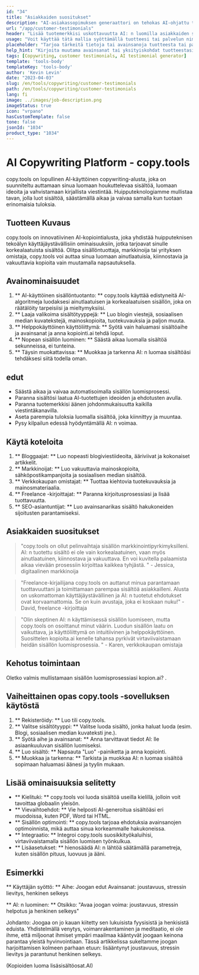 ```yaml
---
id: "34"
title: "Asiakkaiden suositukset"
description: "AI-asiakassopimuksen generaattori on tehokas AI-ohjattu työkalu, joka auttaa luomaan realistisia ja kiinnostavia asiakkaiden suosituksia tuotteillesi tai palveluillesi.  Säästä aikaa ja vaivaa luomalla aitoja kuulostavia suosituksia, jotka korostavat tarjouksesi etuja ja arvoa."
url: "/app/customer-testimonials"
header: "Lisää tuotemerkkisi uskottavuutta AI: n luomilla asiakkaiden suosituksilla."
usage: "Voit käyttää tätä mallia syöttämällä tuotteesi tai palvelun nimi, avainsanat tai avainominaisuudet, samoin kuin kaikki asiakasnimet tai sijainnit, jotka haluat sisällyttää.  Tämä työkalu tuottaa sitten vakuuttavan ja kiinnostavan asiakkaan suosituksen panoksesi perusteella."
placeholder: "Tarjoa tärkeitä tietoja tai avainsanoja tuotteesta tai palvelusta, esim.  Tuotteen nimi, kuten 'joogamatto', avainominaisuudet, kuten 'ei liuku', 'ympäristöystävällinen' tai asiakasnimet ja sijainnit (valinnainen)."
help_hint: "Kirjoita muutama avainsanat tai yksityiskohdat tuotteestasi tai palvelustasi, ja luomme houkuttelevan asiakkaan suosituksen panoksesi perusteella.  Valinnaisesti voit myös tarjota asiakkaiden nimiä ja sijainteja."
tags: [Copywriting, customer testimonials, AI testimonial generator]
template: 'tools-body'
templateKey: 'tools-body'
author: 'Kevin Levin'
date: "2023-04-03"
slug: /en/tools/copywriting/customer-testimonials
path: /en/tools/copywriting/customer-testimonials
lang: fi
image: ../images/job-description.png
imageStatus: true
icon: "vrpano"
hasCustomTemplate: false
tone: false
jsonId: "1034"
product_type: "1034"
---
```

# AI Copywriting Platform - copy.tools

copy.tools on lopullinen AI-käyttöinen copywriting-alusta, joka on suunniteltu auttamaan sinua luomaan houkuttelevaa sisältöä, luomaan ideoita ja vahvistamaan kirjallista viestintää.  Huipputeknologiamme mullistaa tavan, jolla luot sisältöä, säästämällä aikaa ja vaivaa samalla kun tuotaan erinomaisia ​​tuloksia.

## Tuotteen Kuvaus

copy.tools on innovatiivinen AI-kopiointialusta, joka yhdistää huipputeknisen tekoälyn käyttäjäystävällisiin ominaisuuksiin, jotka tarjoavat sinulle korkealaatuista sisältöä.  Olitpa sisällöntuottaja, markkinoija tai yrityksen omistaja, copy.tools voi auttaa sinua luomaan ainutlaatuisia, kiinnostavia ja vakuuttavia kopioita vain muutamalla napsautuksella.

## Avainominaisuudet

1. ** AI-käyttöinen sisällöntuotanto: ** copy.tools käyttää edistyneitä AI-algoritmeja luodaksesi ainutlaatuisen ja korkealaatuisen sisällön, joka on räätälöity tarpeisiisi ja mieltymyksiisi.
 2. ** Laaja valikoima sisältötyyppejä: ** Luo blogin viestejä, sosiaalisen median kuvatekstejä, mainoskopioita, tuotekuvauksia ja paljon muuta.
 3. ** Helppokäyttöinen käyttöliittymä: ** Syötä vain haluamasi sisältöaihe ja avainsanat ja anna kopiointi.ai tehdä loput.
 4. ** Nopean sisällön luominen: ** Säästä aikaa luomalla sisältöä sekunneissa, ei tunteina.
 5. ** Täysin muokattavissa: ** Muokkaa ja tarkenna AI: n luomaa sisältöäsi tehdäksesi siitä todella oman.

## edut

- Säästä aikaa ja vaivaa automatisoimalla sisällön luomisprosessi.
 - Paranna sisältösi laatua AI-tuotettujen ideoiden ja ehdotusten avulla.
 - Paranna tuotemerkkisi äänen johdonmukaisuutta kaikilla viestintäkanavilla.
 - Aseta parempia tuloksia luomalla sisältöä, joka kiinnittyy ja muuntaa.
 - Pysy kilpailun edessä hyödyntämällä AI: n voimaa.

## Käytä koteloita

1. ** Bloggaajat: ** Luo nopeasti blogiviestiideoita, ääriviivat ja kokonaiset artikkelit.
 2. ** Markkinoijat: ** Luo vakuuttavia mainoskopioita, sähköpostikampanjoita ja sosiaalisen median sisältöä.
 3. ** Verkkokaupan omistajat: ** Tuottaa kiehtovia tuotekuvauksia ja mainosmateriaalia.
 4. ** Freelance -kirjoittajat: ** Paranna kirjoitusprosessiasi ja lisää tuottavuutta.
 5. ** SEO-asiantuntijat: ** Luo avainsanarikas sisältö hakukoneiden sijoitusten parantamiseksi.

## Asiakkaiden suositukset

> "copy.tools on ollut pelinvaihtaja sisällön markkinointipyrkimyksilleni. AI: n tuotettu sisältö ei ole vain korkealaatuinen, vaan myös ainutlaatuinen, kiinnostava ja vakuuttava. En voi kuvitella palaamista aikaa vievään prosessiin  kirjoittaa kaikkea tyhjästä. "  - Jessica, digitaalinen markkinoija

> "Freelance-kirjailijana copy.tools on auttanut minua parantamaan tuottavuuttani ja toimittamaan parempaa sisältöä asiakkailleni. Alusta on uskomattoman käyttäjäystävällinen ja AI: n tuotetut ehdotukset ovat korvaamattomia. Se on kuin avustaja, joka ei koskaan nuku!"  - David, freelance -kirjoittaja

> "Olin skeptinen AI: n käyttämisessä sisällön luomiseen, mutta copy.tools on osoittanut minut väärin. Luodun sisällön laatu on vaikuttava, ja käyttöliittymä on intuitiivinen ja helppokäyttöinen. Suosittelen kopioita.ai kenelle tahansa  pyrkivät virtaviivaistamaan heidän sisällön luomisprosessia. "  - Karen, verkkokaupan omistaja

## Kehotus toimintaan

Oletko valmis mullistamaan sisällön luomisprosessiasi kopion.ai?  .

## Vaiheittainen opas copy.tools -sovelluksen käytöstä

1. ** Rekisteröidy: ** Luo tili copy.tools.
 2. ** Valitse sisältötyyppi: ** Valitse luoda sisältö, jonka haluat luoda (esim. Blogi, sosiaalisen median kuvateksti jne.).
 3. ** Syötä aihe ja avainsanat: ** Anna tarvittavat tiedot AI: lle asiaankuuluvan sisällön luomiseksi.
 4. ** Luo sisältö: ** Napsauta "Luo" -painiketta ja anna kopiointi.
 5. ** Muokkaa ja tarkenna: ** Tarkista ja muokkaa AI: n luomaa sisältöä sopimaan haluamasi äänesi ja tyylin mukaan.

## Lisää ominaisuuksia selitetty

- ** Kielituki: ** copy.tools voi luoda sisältöä useilla kielillä, jolloin voit tavoittaa globaalin yleisön.
 - ** Vievaihtoehdot: ** Vie helposti AI-generoitua sisältöäsi eri muodoissa, kuten PDF, Word tai HTML.
 - ** Sisällön optimointi: ** copy.tools tarjoaa ehdotuksia avainsanojen optimoinnista, mikä auttaa sinua korkeammalle hakukoneissa.
 - ** Integraatio: ** Integroi copy.tools suosikkityökaluihisi, virtaviivaistamalla sisällön luomisen työnkulkua.
 - ** Lisäasetukset: ** hienosäädä AI: n lähtöä säätämällä parametreja, kuten sisällön pituus, luovuus ja ääni.

## Esimerkki

** Käyttäjän syöttö: **
 Aihe: Joogan edut
 Avainsanat: joustavuus, stressin lievitys, henkinen selkeys

** AI: n luominen: **
 Otsikko: "Avaa joogan voima: joustavuus, stressin helpotus ja henkinen selkeys"

Johdanto: Joogaa on jo kauan kiitetty sen lukuisista fyysisistä ja henkisistä eduista.  Yhdistelmällä venytys, voimanrakentaminen ja meditaatio, ei ole ihme, että miljoonat ihmiset ympäri maailmaa kääntyvät joogaan keinona parantaa yleistä hyvinvointiaan.  Tässä artikkelissa sukeltamme joogan harjoittamisen kolmeen parhaan etuun: lisääntynyt joustavuus, stressin lievitys ja parantunut henkinen selkeys.

(Kopioiden luoma lisäsisältöosat.AI)
